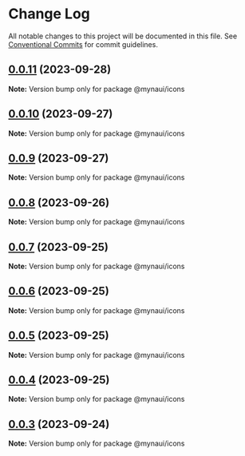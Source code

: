 # Change Log

All notable changes to this project will be documented in this file.
See [Conventional Commits](https://conventionalcommits.org) for commit guidelines.

## [0.0.11](https://github.com/praveenjuge/mynaui-icons/compare/v0.0.10...v0.0.11) (2023-09-28)

**Note:** Version bump only for package @mynaui/icons





## [0.0.10](https://github.com/praveenjuge/mynaui-icons/compare/v0.0.9...v0.0.10) (2023-09-27)

**Note:** Version bump only for package @mynaui/icons





## [0.0.9](https://github.com/praveenjuge/mynaui-icons/compare/v0.0.8...v0.0.9) (2023-09-27)

**Note:** Version bump only for package @mynaui/icons





## [0.0.8](https://github.com/praveenjuge/mynaui-icons/compare/v0.0.7...v0.0.8) (2023-09-26)

**Note:** Version bump only for package @mynaui/icons





## [0.0.7](https://github.com/praveenjuge/mynaui-icons/compare/v0.0.6...v0.0.7) (2023-09-25)

**Note:** Version bump only for package @mynaui/icons





## [0.0.6](https://github.com/praveenjuge/mynaui-icons/compare/v0.0.5...v0.0.6) (2023-09-25)

**Note:** Version bump only for package @mynaui/icons





## [0.0.5](https://github.com/praveenjuge/mynaui-icons/compare/v0.0.4...v0.0.5) (2023-09-25)

**Note:** Version bump only for package @mynaui/icons





## [0.0.4](https://github.com/praveenjuge/mynaui-icons/compare/v0.0.3...v0.0.4) (2023-09-25)

**Note:** Version bump only for package @mynaui/icons





## [0.0.3](https://github.com/praveenjuge/mynaui-icons/compare/v0.0.2...v0.0.3) (2023-09-24)

**Note:** Version bump only for package @mynaui/icons
